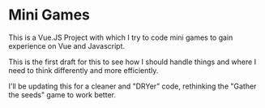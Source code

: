 # Mini Games

This is a Vue.JS Project with which I try to code mini games to gain experience on Vue and Javascript.

This is the first draft for this to see how I should handle things and where I need to think differently and more efficiently.

I'll be updating this for a cleaner and "DRYer" code, rethinking the "Gather the seeds" game to work better.